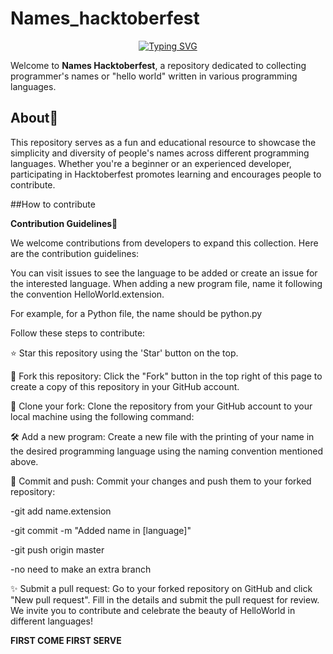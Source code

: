 # Names_hacktoberfest

<p align="center">
 <a href="https://git.io/typing-svg"><img src="https://readme-typing-svg.herokuapp.com?font=Fira+Code&pause=1000&width=435&lines=Names_Hacktoberfest" alt="Typing SVG" /></a>
</p>

Welcome to **Names Hacktoberfest**, a repository dedicated to collecting programmer's names or "hello world"  written in various programming languages.

## About📖

This repository serves as a fun and educational resource to showcase the simplicity and diversity of  people's names  across different programming languages.
Whether you're a beginner or an experienced developer, participating in Hacktoberfest promotes  learning and encourages people to contribute. 

##How to contribute

**Contribution Guidelines**👮

We welcome contributions from developers to expand this collection. Here are the contribution guidelines:

You can visit issues to see the language to be added or create an issue for the interested language.
When adding a new program file,  name it following the convention HelloWorld.extension.

For example, for a Python  file, the name should be python.py

Follow these steps to contribute:

⭐️ Star this repository using the 'Star' button on the top.

🍴 Fork this repository: Click the "Fork" button in the top right of this page to create a copy of this repository in your GitHub account.

🧪 Clone your fork: Clone the repository from your GitHub account to your local machine using the following command:

🛠 Add a new program: Create a new file with the printing of your name  in the desired programming language using the naming convention mentioned above.

🚀 Commit and push: Commit your changes and push them to your forked repository:

-git add name.extension

-git commit -m "Added name  in [language]"

-git push origin master

-no need to make an extra branch 


✨ Submit a pull request: Go to your forked repository on GitHub and click "New pull request". Fill in the details and submit the pull request for review.
We invite you to contribute and celebrate the beauty of HelloWorld in different languages!

**FIRST COME FIRST SERVE**

